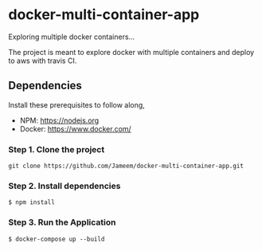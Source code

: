 # docker-multi-container-app

Exploring multiple docker containers...

The project is meant to explore docker with multiple containers and deploy to aws with travis CI.

## Dependencies

Install these prerequisites to follow along,

- NPM: https://nodejs.org
- Docker: https://www.docker.com/

### Step 1. Clone the project

```
git clone https://github.com/Jameem/docker-multi-container-app.git
```
### Step 2. Install dependencies
```
$ npm install
```

### Step 3. Run the Application

```
$ docker-compose up --build
```
